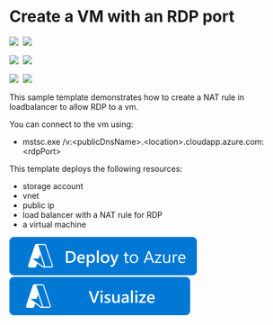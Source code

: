 # Create a VM with an RDP port

<IMG SRC="https://azurequickstartsservice.blob.core.windows.net/badges/101-vm-with-rdp-port/PublicLastTestDate.svg" />&nbsp;
<IMG SRC="https://azurequickstartsservice.blob.core.windows.net/badges/101-vm-with-rdp-port/PublicDeployment.svg" />&nbsp;

<IMG SRC="https://azurequickstartsservice.blob.core.windows.net/badges/101-vm-with-rdp-port/FairfaxLastTestDate.svg" />&nbsp;
<IMG SRC="https://azurequickstartsservice.blob.core.windows.net/badges/101-vm-with-rdp-port/FairfaxDeployment.svg" />&nbsp;

<IMG SRC="https://azurequickstartsservice.blob.core.windows.net/badges/101-vm-with-rdp-port/BestPracticeResult.svg" />&nbsp;
<IMG SRC="https://azurequickstartsservice.blob.core.windows.net/badges/101-vm-with-rdp-port/CredScanResult.svg" />&nbsp;

This sample template demonstrates how to create a NAT rule in loadbalancer to allow RDP to a vm.

You can connect to the vm using:

* mstsc.exe /v:&lt;publicDnsName&gt;.&lt;location&gt;.cloudapp.azure.com:&lt;rdpPort&gt;


This template deploys the following resources:
<ul><li>storage account</li><li>vnet</li><li>public ip</li><li>load balancer with a NAT rule for RDP</li><li>a virtual machine</li></ul>

<a href="https://portal.azure.com/#create/Microsoft.Template/uri/https%3A%2F%2Fraw.githubusercontent.com%2FAzure%2Fazure-quickstart-templates%2Fmaster%2F101-vm-with-rdp-port%2Fazuredeploy.json" target="_blank">
    <img src="https://raw.githubusercontent.com/Azure/azure-quickstart-templates/master/1-CONTRIBUTION-GUIDE/images/deploytoazure.svg"/>
</a>
<a href="http://armviz.io/#/?load=https%3A%2F%2Fraw.githubusercontent.com%2FAzure%2Fazure-quickstart-templates%2Fmaster%2F101-vm-with-rdp-port%2Fazuredeploy.json" target="_blank">
    <img src="https://raw.githubusercontent.com/Azure/azure-quickstart-templates/master/1-CONTRIBUTION-GUIDE/images/visualizebutton.svg"/>
</a>

